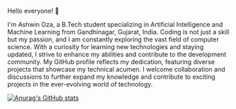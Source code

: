Hello everyone! 👋

I'm Ashwin Oza, a B.Tech student specializing in Artificial Intelligence and Machine Learning from Gandhinagar, Gujarat, India. Coding is not just a skill but my passion, and I am constantly exploring the vast field of computer science. With a curiosity for learning new technologies and staying updated, I strive to enhance my abilities and contribute to the development community. My GitHub profile reflects my dedication, featuring diverse projects that showcase my technical acumen. I welcome collaboration and discussions to further expand my knowledge and contribute to exciting projects in the ever-evolving world of technology.

[![Anurag's GitHub stats](https://github-readme-stats.vercel.app/api?username=ashwinoza88)](https://github.com/anuraghazra/github-readme-stats)
